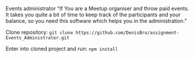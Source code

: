 Events administrator
“If You are a Meetup organiser and throw paid events. It takes you quite a bit of time to keep track of the participants and your balance, so you need this software which helps you in the administration."

Clone repository:
`git clone https://github.com/DenisBro/assignment-Events_Administrator.git`

Enter into cloned project and run:
`npm install`
